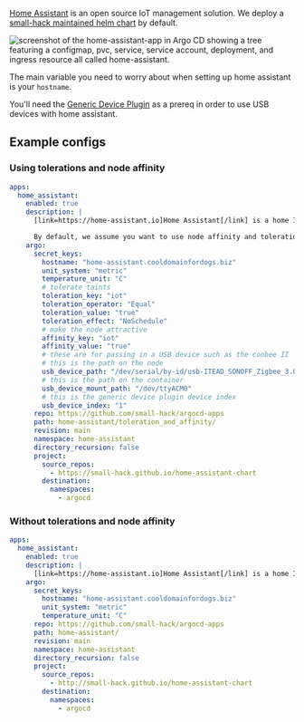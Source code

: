 [Home Assistant](https://www.home-assistant.io/) is an open source IoT management solution. We deploy a [small-hack maintained helm chart](https://github.com/small-hack/home-assistant-chart/) by default.

<img src="../../assets/images/screenshots/home-assistant_screenshot.png" alt="screenshot of the home-assistant-app in Argo CD showing a tree featuring a configmap, pvc, service, service account, deployment, and ingress resource all called home-assistant.">

The main variable you need to worry about when setting up home assistant is your `hostname`.

You'll need the [Generic Device Plugin](/k8s_apps/generic-device-plugin.md) as a prereq in order to use USB devices with home assistant.

## Example configs

### Using tolerations and node affinity

```yaml
apps:
  home_assistant:
    enabled: true
    description: |
      [link=https://home-assistant.io]Home Assistant[/link] is a home IOT management solution.

      By default, we assume you want to use node affinity and tolerations to keep home assistant pods on certain nodes and keep other pods off said nodes. If you don't want to use either of these features but still want to use the small-hack/argocd-apps repo, first change the argo path to /home-assistant/ and then remove the 'toleration_' and 'affinity' secret_keys from the yaml file under apps.home_assistant.description.
    argo:
      secret_keys:
        hostname: "home-assistant.cooldomainfordogs.biz"
        unit_system: "metric"
        temperature_unit: "C"
        # tolerate taints
        toleration_key: "iot"
        toleration_operator: "Equal"
        toleration_value: "true"
        toleration_effect: "NoSchedule"
        # make the node attractive
        affinity_key: "iot"
        affinity_value: "true"
        # these are for passing in a USB device such as the conbee II
        # this is the path on the node
        usb_device_path: "/dev/serial/by-id/usb-ITEAD_SONOFF_Zigbee_3.0_USB_Dongle_Plus_V2_20230509111242-if00"
        # this is the path on the container
        usb_device_mount_path: "/dev/ttyACM0"
        # this is the generic device plugin device index
        usb_device_index: "1"
      repo: https://github.com/small-hack/argocd-apps
      path: home-assistant/toleration_and_affinity/
      revision: main
      namespace: home-assistant
      directory_recursion: false
      project:
        source_repos:
          - https://small-hack.github.io/home-assistant-chart
        destination:
          namespaces:
            - argocd
```

### Without tolerations and node affinity

```yaml
apps:
  home_assistant:
    enabled: true
    description: |
      [link=https://home-assistant.io]Home Assistant[/link] is a home IOT management solution.
    argo:
      secret_keys:
        hostname: "home-assistant.cooldomainfordogs.biz"
        unit_system: "metric"
        temperature_unit: "C"
      repo: https://github.com/small-hack/argocd-apps
      path: home-assistant/
      revision: main
      namespace: home-assistant
      directory_recursion: false
      project:
        source_repos:
          - http://small-hack.github.io/home-assistant-chart
        destination:
          namespaces:
            - argocd
```
